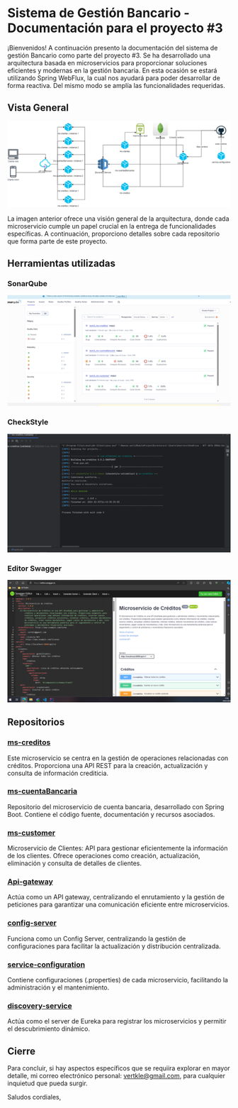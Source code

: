 # Sistema de Gestión Bancario - Documentación para el proyecto #3

¡Bienvenidos!
A continuación presento la documentación del sistema de gestión Bancario como parte del proyecto #3. Se ha desarrollado una arquitectura basada en microservicios para proporcionar soluciones eficientes y modernas en la gestión bancaria. En esta ocasión se estará utilizando Spring WebFlux, la cual nos ayudará para poder desarrollar de forma reactiva.
Del mismo modo se amplía las funcionalidades requeridas.

## Vista General

![Diagrama de Arquitectura](https://raw.githubusercontent.com/ProyectoSemana1-BC49/.github/main/res/diagram.png)

La imagen anterior ofrece una visión general de la arquitectura, donde cada microservicio cumple un papel crucial en la entrega de funcionalidades específicas. A continuación, proporciono detalles sobre cada repositorio que forma parte de este proyecto.

## Herramientas utilizadas
### SonarQube
![sonar](https://raw.githubusercontent.com/ProyectoSemana3-BC49/.github/main/res/sonarsem3.PNG)

### CheckStyle
![Checkstyle](https://raw.githubusercontent.com/ProyectoSemana3-BC49/.github/main/res/checkstyle.PNG)

### Editor Swagger
![Sonarqube](https://raw.githubusercontent.com/ProyectoSemana3-BC49/.github/main/res/swagger.PNG)

## Repositorios

### [ms-creditos](https://github.com/ProyectoSemana3-BC49/ms-creditos)
Este microservicio se centra en la gestión de operaciones relacionadas con créditos. Proporciona una API REST para la creación, actualización y consulta de información crediticia.

### [ms-cuentaBancaria](https://github.com/ProyectoSemana3-BC49/ms-cuentaBancaria)
Repositorio del microservicio de cuenta bancaria, desarrollado con Spring Boot. Contiene el código fuente, documentación y recursos asociados.

### [ms-customer](https://github.com/ProyectoSemana3-BC49/ms-customer)
Microservicio de Clientes: API para gestionar eficientemente la información de los clientes. Ofrece operaciones como creación, actualización, eliminación y consulta de detalles de clientes.

### [Api-gateway](https://github.com/ProyectoSemana3-BC49/Api-Gateway)
Actúa como un API gateway, centralizando el enrutamiento y la gestión de peticiones para garantizar una comunicación eficiente entre microservicios.

### [config-server](https://github.com/ProyectoSemana3-BC49/config-server)
Funciona como un Config Server, centralizando la gestión de configuraciones para facilitar la actualización y distribución centralizada.

### [service-configuration](https://github.com/ProyectoSemana3-BC49/service-configuration)
Contiene configuraciones (.properties) de cada microservicio, facilitando la administración y el mantenimiento.

### [discovery-service](https://github.com/ProyectoSemana3-BC49/discovery-service)
Actúa como el server de Eureka para registrar los microservicios y permitir el descubrimiento dinámico.

## Cierre
Para concluir, si hay aspectos específicos que se requiira explorar en mayor detalle, mi correo electrónico personal: vertkle@gmail.com, para cualquier inquietud que pueda surgir.

Saludos cordiales,